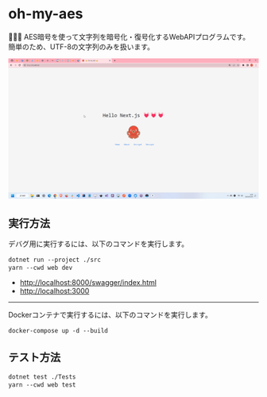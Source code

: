 # oh-my-aes

🌸🌸🌸 AES暗号を使って文字列を暗号化・復号化するWebAPIプログラムです。  
簡単のため、UTF-8の文字列のみを扱います。  

![成果物](./docs/img/fruit.gif)  

## 実行方法

デバグ用に実行するには、以下のコマンドを実行します。  

```shell
dotnet run --project ./src
yarn --cwd web dev
```

* <http://localhost:8000/swagger/index.html>
* <http://localhost:3000>

---

Dockerコンテナで実行するには、以下のコマンドを実行します。  

```shell
docker-compose up -d --build
```

## テスト方法

```shell
dotnet test ./Tests
yarn --cwd web test
```

